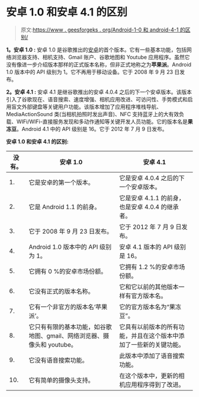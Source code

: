 # 安卓 1.0 和安卓 4.1 的区别

> 原文:[https://www . geesforgeks . org/Android-1-0 和 android-4-1 的区别/](https://www.geeksforgeeks.org/difference-between-android-1-0-and-android-4-1/)

**1。安卓 1.0 :**
安卓 1.0 是谷歌推出的[安卓](https://www.geeksforgeeks.org/introduction-to-android-development/)的首个版本。它有一些基本功能，包括网络浏览器支持、相机支持、Gmail 账户、谷歌地图和 Youtube 应用程序。虽然它没有像进一步介绍版本那样的正式版本名称，但非正式地称之为**苹果派**。Android 1.0 版本中的 API 级别为 1。它不再用于移动设备。它于 2008 年 9 月 23 日发布。

**2。安卓 4.1 :**
安卓 4.1 是继谷歌推出的安卓 4.0.4 之后的下一个安卓版本。该版本引入了谷歌现在、语音搜索、速度增强、相机应用改进、可访问性、手势模式和启用盲文外部键盘等关键用户功能。该版本增加了应用程序堆栈导航、MediaActionSound 类(当相机拍照时发出声音)、NFC 支持蓝牙上的大有效负载、WIFi/WIFi-直接服务发现和多动作通知等关键开发人员功能。它的版本名是**果冻豆**。Android 4.1 中的 API 级别是 16。它于 2012 年 7 月 9 日发布。

**安卓 1.0 和安卓 4.1 的区别:**

<center>

| 没有。 | 安卓 1.0 | 安卓 4.1 |
| --- | --- | --- |
| 1. | 它是安卓的第一个版本。 | 它是安卓 4.0.4 之后的下一个安卓版本。 |
| 2. | 它是 Android 1.1 的前身。 | 它是安卓 4.1.1 的前身，也是安卓 4.0.4 的继承者。 |
| 3. | 它于 2008 年 9 月 23 日发布。 | 它于 2012 年 7 月 9 日发布。 |
| 4. | Android 1.0 版本中的 API 级别为 1。 | 安卓 4.1 版本的 API 级别是 16。 |
| 5. | 它拥有 0 %的安卓市场份额。 | 它拥有 1.2 %的安卓市场份额。 |
| 6. | 它没有正式的版本名称。 | 它和它以前的其他版本一样有官方版本名。 |
| 7. | 它有一个非官方的版本名‘苹果派’。 | 它的官方版本名为“果冻豆”。 |
| 8. | 它只有有限的基本功能，如谷歌地图、gmail、网络浏览器、摄像头和 youtube。 | 它具有以前版本的所有功能，并且在这个版本中添加了一些新的关键功能。 |
| 9. | 它没有语音搜索功能。 | 此版本中添加了语音搜索功能。 |
| 10. | 它有简单的摄像头支持。 | 在这个版本中，更新的相机应用程序得到了改进。 |

</center>